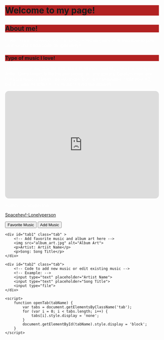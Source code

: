 <h1 style="background-color:firebrick;">Welcome to my page!</h1> 
<DOCTYPE html>
<html>
<head>
<link rel="icon" type="image/x-icon" href="/images/favicon.ico">
</head>
<body>

<h2 style="background-color:firebrick;">About me!</h2> 
<p style="color:white;">I Like to listen to music ofc! Eat food ;-; Yes im guilty of it! also love to post on insa and kinda code on spacehey!!</p>


<h3 style="background-color:firebrick;">Type of music I love!</h3>
<p style="color:white;">Bands: Green day (for life XD), Ultra Q, Misfits, And My chemical romance
  Artist: Demi lovato, Billie joe armstrong, Britany spears, 6arelyhuman, and Britany manson
  Theres probaly more, but I dont remember right now XD, but if u want to listen to my music! Heres the playlist!
</p>

<iframe style="border-radius:12px" src="https://open.spotify.com/embed/playlist/2Oeyrt4oIYWmsTG3YZkkuc?utm_source=generator" width="100%" height="352" frameBorder="0" allowfullscreen="" allow="autoplay; clipboard-write; encrypted-media; fullscreen; picture-in-picture" loading="lazy"></iframe>

</body>
<!-- This is a comment -->
<style>
  Body{
  Background-image: url('https://i.pinimg.com/564x/3e/26/5f/3e265f3b290a7e8615a5bb7194cabe78.jpg');
     
  }
  </style>
<!-- The background of my page! change it here! -->






<footer>
  <p style="color:white;">Author: Lonelyperson</p>
  <p><a href="https://spacehey.com/lonelyperson">Spacehey!-Lonelyperson</a></p>
</footer>







</html>

<!DOCTYPE html>
<html lang="en">

<head>
    <meta charset="UTF-8">
    <meta http-equiv="X-UA-Compatible" content="IE=edge">
    <meta name="viewport" content="width=device-width, initial-scale=1.0">
    <title>Music Player</title>
    <style>
        .tab {
            display: none;
        }
    </style>
</head>

<body>
    <button id="tab1Button" onclick="openTab('tab1')">Favorite Music</button>
    <button id="tab2Button" onclick="openTab('tab2')">Add Music</button>

    <div id="tab1" class="tab" >
        <!-- Add favorite music and album art here -->
        <img src="album_art.jpg" alt="Album Art">
        <p>Artist: Artist Name</p>
        <p>Song: Song Title</p>
    </div>

    <div id="tab2" class="tab">
        <!-- Code to add new music or edit existing music -->
        <!-- Example: -->
        <input type="text" placeholder="Artist Name">
        <input type="text" placeholder="Song Title">
        <input type="file">
    </div>

    <script>
        function openTab(tabName) {
            var tabs = document.getElementsByClassName('tab');
            for (var i = 0; i < tabs.length; i++) {
                tabs[i].style.display = 'none';
            }
            document.getElementById(tabName).style.display = 'block';
        }
    </script>
</body>

</html>


